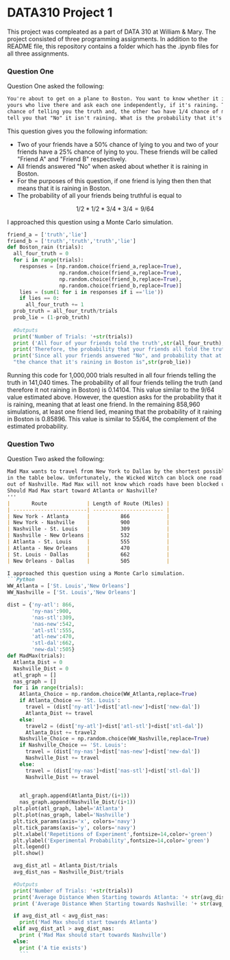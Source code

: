 # DATA310 Project 1 

This project was compleated as a part of DATA 310 at William & Mary. 
The project consisted of three programming assignments. In addition to the README file, this repository contains a folder which has the .ipynb files for all three assignments.

### Question One
Question One asked the following:
```markdown
You're about to get on a plane to Boston. You want to know whether it is raining. You call 4 random friends of 
yours who live there and ask each one independently, if it's raining. The first two of your friends have a 1/2
chance of telling you the truth and, the other two have 1/4 chance of messing with you by lying. All 4 friends
tell you that "No" it isn't raining. What is the probability that it's raining in Boston?
```
This question gives you the following information:
- Two of your friends have a 50% chance of lying to you and two of your friends have a 25% chance of lying to you. These friends will be called "Friend A" and "Friend B" respectively.
- All friends answered "No" when asked about whether it is raining in Boston.
- For the purposes of this question, if one friend is lying then then that means that it is raining in Boston.
-  The probability of all your friends being truthful is equal to
```math
1/2*1/2*3/4*3/4 = 9/64
```
I approached this question using a Monte Carlo simulation.

```Python
friend_a = ['truth','lie']
friend_b = ['truth','truth','truth','lie']
def Boston_rain (trials):
  all_four_truth = 0 
  for i in range(trials):
    responses = [np.random.choice(friend_a,replace=True),
                 np.random.choice(friend_a,replace=True),
                 np.random.choice(friend_b,replace=True),
                 np.random.choice(friend_b,replace=True)]
    lies = (sum(1 for i in responses if i =='lie'))
    if lies == 0:
      all_four_truth += 1
  prob_truth = all_four_truth/trials
  prob_lie = (1-prob_truth)
  
  #Outputs
  print('Number of Trials: '+str(trials))
  print ('All four of your friends told the truth',str(all_four_truth),'times')
  print('Therefore, the probability that your friends all told the truth is', str(prob_truth))
  print('Since all your friends answered "No", and probability that at least one lied is',str(prob_lie), 
  "the chance that it's raining in Boston is",str(prob_lie))
```
Running this code for 1,000,000 trials resulted in all four friends telling the truth in 141,040 times. The probability of all four friends telling the truth (and therefore it not raining in Boston) is 0.14104. This value similar to the 9/64 value estimated above.
However, the question asks for the probability that it is raining, meaning that at least one friend. In the remaining 858,960 simulations, at least one friend lied, meaning that the probability of it raining in Boston is 0.85896. This value is similar to 55/64, the complement of the estimated probability.

### Question Two
Question Two asked the following:
```markdown
Mad Max wants to travel from New York to Dallas by the shortest possible route. He may travel over the routes shown 
in the table below. Unfortunately, the Wicked Witch can block one road leading out of Atlanta and one road leading 
out of Nashville. Mad Max will not know which roads have been blocked until he arrives at Atlanta or Nashville. 
Should Mad Max start toward Atlanta or Nashville?
'''
|       Route             | Length of Route (Miles) |
| ------------------------| ----------------------- |
| New York - Atlanta      |          866            |
| New York - Nashville    |          900            |
| Nashville - St. Louis   |          309            |
| Nashville - New Orleans |          532            |
| Atlanta - St. Louis     |          555            |
| Atlanta - New Orleans   |          470            |
| St. Louis - Dallas      |          662            |
| New Orleans - Dallas    |          505            |

I approached this question using a Monte Carlo simulation.
```Python
WW_Atlanta = ['St. Louis','New Orleans']
WW_Nashville = ['St. Louis','New Orleans']

dist = {'ny-atl': 866,
        'ny-nas':900,
        'nas-stl':309,
        'nas-new':542,
        'atl-stl':555,
        'atl-new':470,
        'stl-dal':662,
        'new-dal':505}
def MadMax(trials):
  Atlanta_Dist = 0
  Nashville_Dist = 0
  atl_graph = []
  nas_graph = []
  for i in range(trials):
    Atlanta_Choice = np.random.choice(WW_Atlanta,replace=True)
    if Atlanta_Choice == 'St. Louis':
      travel = (dist['ny-atl']+dist['atl-new']+dist['new-dal'])
      Atlanta_Dist += travel
    else:
      travel2 = (dist['ny-atl']+dist['atl-stl']+dist['stl-dal'])
      Atlanta_Dist += travel2
    Nashville_Choice = np.random.choice(WW_Nashville,replace=True)
    if Nashville_Choice == 'St. Louis':
      travel = (dist['ny-nas']+dist['nas-new']+dist['new-dal'])
      Nashville_Dist += travel
    else:
      travel = (dist['ny-nas']+dist['nas-stl']+dist['stl-dal'])
      Nashville_Dist += travel
    

    atl_graph.append(Atlanta_Dist/(i+1))
    nas_graph.append(Nashville_Dist/(i+1))
  plt.plot(atl_graph, label='Atlanta')
  plt.plot(nas_graph, label='Nashville')
  plt.tick_params(axis='x', colors='navy')
  plt.tick_params(axis='y', colors='navy')
  plt.xlabel('Repetitions of Experiment',fontsize=14,color='green')
  plt.ylabel('Experimental Probability',fontsize=14,color='green')
  plt.legend()
  plt.show()

  avg_dist_atl = Atlanta_Dist/trials
  avg_dist_nas = Nashville_Dist/trials

  #Outputs
  print('Number of Trials: '+str(trials))
  print('Average Distance When Starting towards Atlanta: '+ str(avg_dist_atl)+' miles')
  print ('Average Distance When Starting towards Nashville: '+ str(avg_dist_nas)+' miles')

  if avg_dist_atl < avg_dist_nas:
    print('Mad Max should start towards Atlanta')
  elif avg_dist_atl > avg_dist_nas:
    print ('Mad Max should start towards Nashville')
  else:
    print ('A tie exists')
    ```

